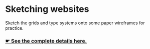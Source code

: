 # Sketching websites

Sketch the grids and type systems onto some paper wireframes for practice.

### [☛ See the complete details here.](http://learn-the-web.algonquindesign.ca/courses/web-dev-3/sketching-websites/)
